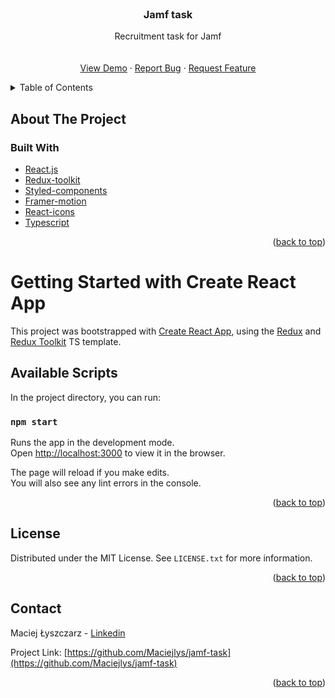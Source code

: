 <!-- PROJECT LOGO -->
<br />
<div align="center">
<h3 align="center">Jamf task</h3>

  <p align="center">
    Recruitment task for Jamf
    <br />
    <br />
    <br />
    <a href="https://maciejlys.github.io/jamf-task/">View Demo</a>
    ·
    <a href="https://maciejlys.github.io/jamf-task/issues">Report Bug</a>
    ·
    <a href="https://maciejlys.github.io/jamf-task/issues">Request Feature</a>
  </p>
</div>

<!-- TABLE OF CONTENTS -->
<details>
  <summary>Table of Contents</summary>
  <ol>
    <li>
      <a href="#about-the-project">About The Project</a>
      <ul>
        <li><a href="#built-with">Built With</a></li>
      </ul>
    </li>
    <li>
      <a href="#getting-started">Getting Started</a>
      <ul>
        <li><a href="#available-scripts">Available Scripts</a></li>
      </ul>
    </li>
    <li><a href="#contact">Contact</a></li>
  </ol>
</details>

<!-- ABOUT THE PROJECT -->

## About The Project

### Built With

- [React.js](https://reactjs.org/)
- [Redux-toolkit](https://redux-toolkit.js.org/)
- [Styled-components](https://styled-components.com/)
- [Framer-motion](https://www.framer.com/)
- [React-icons](https://react-icons.github.io/react-icons/)
- [Typescript](https://www.typescriptlang.org/)

<p align="right">(<a href="#top">back to top</a>)</p>

<!-- GETTING STARTED -->

# Getting Started with Create React App

This project was bootstrapped with [Create React App](https://github.com/facebook/create-react-app), using the [Redux](https://redux.js.org/) and [Redux Toolkit](https://redux-toolkit.js.org/) TS template.

## Available Scripts

In the project directory, you can run:

### `npm start`

Runs the app in the development mode.\
Open [http://localhost:3000](http://localhost:3000) to view it in the browser.

The page will reload if you make edits.\
You will also see any lint errors in the console.

<p align="right">(<a href="#top">back to top</a>)</p>

<!-- LICENSE -->

## License

Distributed under the MIT License. See `LICENSE.txt` for more information.

<p align="right">(<a href="#top">back to top</a>)</p>

<!-- CONTACT -->

## Contact

Maciej Łyszczarz - [Linkedin](https://www.linkedin.com/in/maciej-%C5%82yszczarz-258862213/)

Project Link: [https://github.com/Maciejlys/jamf-task](https://github.com/Maciejlys/jamf-task)

<p align="right">(<a href="#top">back to top</a>)</p>
